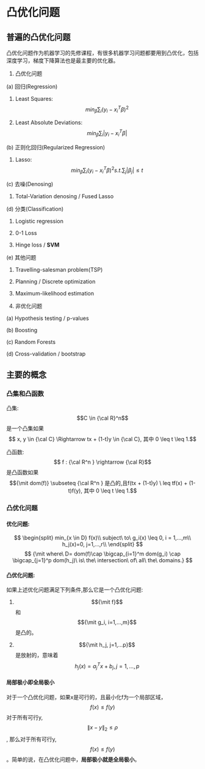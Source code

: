 # 凸优化问题

## 普遍的凸优化问题

凸优化问题作为机器学习的先修课程，有很多机器学习问题都要用到凸优化，包括深度学习，梯度下降算法也是最主要的优化器。

1. 凸优化问题

 (a) 回归(Regression)

 1. Least Squares: $$min_{\beta} \sum_i (y_i - x_i^T\beta)^2$$

 2. Least Absolute Deviations: $$min_\beta\sum_i|y_i-x_i^T\beta|$$

 (b) 正则化回归(Regularized Regression)

 1. Lasso: $$min_\beta\sum_i(y_i - x_i^T\beta)^2  s.t. \sum_j|\beta_j|\leq t$$

 (c) 去噪(Denosing)

 1. Total-Variation denosing / Fused Lasso

 (d) 分类(Classification)

 1. Logistic regression

 2. 0-1 Loss

 3. Hinge loss / **SVM**

 (e) 其他问题

 1. Travelling-salesman problem(TSP)

 2. Planning / Discrete optimization

 3. Maximum-likelihood estimation

2. 非优化问题

  (a) Hypothesis testing / p-values 

  (b) Boosting 

  (c) Random Forests

  (d) Cross-validation / bootstrap

## 主要的概念

### 凸集和凸函数

凸集: $$C \in {\cal R}^n$$ 是一个凸集如果$$ x, y \in {\cal C} \Rightarrow tx + (1-t)y \in {\cal C}, 其中 0 \leq t \leq 1.$$ 

凸函数: $$ f : {\cal R^n } \rightarrow {\cal R}$$是凸函数如果$${\mit dom(f)} \subseteq {\cal R^n } 是凸的,且f(tx + (1-t)y) \ leq tf(x) + (1-t)f(y), 其中 0 \leq t \leq 1.$$

### 凸优化问题

#### 优化问题:

$$
\begin{split}
min_{x \in D} f(x)\\
subject\ to\ g_i(x) \leq 0, i = 1,...,m\\
        h_j(x)=0, j=1,...,r\\
\end{split}
$$
$$
{\mit where\ D= dom(f)\cap \bigcap_{i=1}^m dom(g_i) \cap \bigcap_{j=1}^p dom(h_j)\ is\ the\ intersection\ of\ all\ the\ domains.}
$$

#### 凸优化问题:

如果上述优化问题满足下列条件,那么它是一个凸优化问题:

1. $${\mit f}$$和$${\mit g_i, i=1,...,m}$$是凸的。

2. $${\mit h_j, j=1,...p}$$是放射的，意味着$$h_j(x) = a_j^Tx + b_j, j=1,...,p$$

#### 局部极小即全局极小

对于一个凸优化问题，如果x是可行的，且最小化f为一个局部区域，$$f(x) \leq f(y)$$ 对于所有可行y, $$\left \|x-y\right \|_2 \leq \rho$$, 那么对于所有可行y, $$f(x) \leq f(y)$$。简单的说，在凸优化问题中，**局部极小就是全局极小**。

